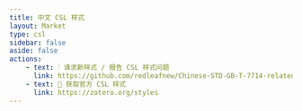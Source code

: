 ```yaml
---
title: 中文 CSL 样式
layout: Market
type: csl
sidebar: false
aside: false
actions:
    - text: 🕯 请求新样式 / 报告 CSL 样式问题
      link: https://github.com/redleafnew/Chinese-STD-GB-T-7714-related-csl
    - text: 🏪 获取官方 CSL 样式
      link: https://zotero.org/styles
---
```

